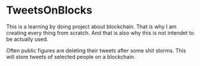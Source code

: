 # TweetsOnBlocks
This is a learning by doing project about blockchain. That is why I am creating every thing from scratch. And that is also why this is not intendet to be actually used. 

Often public figures are deleting their tweets after some shit storms. This will store tweets of selected people on a blockchain.
